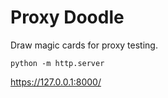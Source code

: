 # Proxy Doodle

Draw magic cards for proxy testing.

```
python -m http.server
```

https://127.0.0.1:8000/